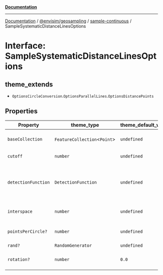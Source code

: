 [**Documentation**](../../../../README.md)

---

[Documentation](../../../../README.md) / [@envisim/geosampling](../../README.md) / [sample-continuous](../README.md) / SampleSystematicDistanceLinesOptions

# Interface: SampleSystematicDistanceLinesOptions

## theme_extends

- `OptionsCircleConversion`.`OptionsParallelLines`.`OptionsDistancePoints`

## Properties

| Property                                           | theme_type                     | theme_default_value | theme_description                                                                  |
| -------------------------------------------------- | ------------------------------ | ------------------- | ---------------------------------------------------------------------------------- |
| <a id="basecollection"></a> `baseCollection`       | `FeatureCollection`\<`Point`\> | `undefined`         | The point layer to collect objects from.                                           |
| <a id="cutoff"></a> `cutoff`                       | `number`                       | `undefined`         | The cutoff distance in meters.                                                     |
| <a id="detectionfunction"></a> `detectionFunction` | `DetectionFunction`            | `undefined`         | The detection function giving the detection probability as a function of distance. |
| <a id="interspace"></a> `interspace`               | `number`                       | `undefined`         | The distance in meters between the parallel lines.                                 |
| <a id="pointspercircle"></a> `pointsPerCircle?`    | `number`                       | `undefined`         | The number of vertices to create on the circle                                     |
| <a id="rand"></a> `rand?`                          | `RandomGenerator`              | `undefined`         | -                                                                                  |
| <a id="rotation"></a> `rotation?`                  | `number`                       | `0.0`               | Optional fixed rotation angle in degrees.                                          |
